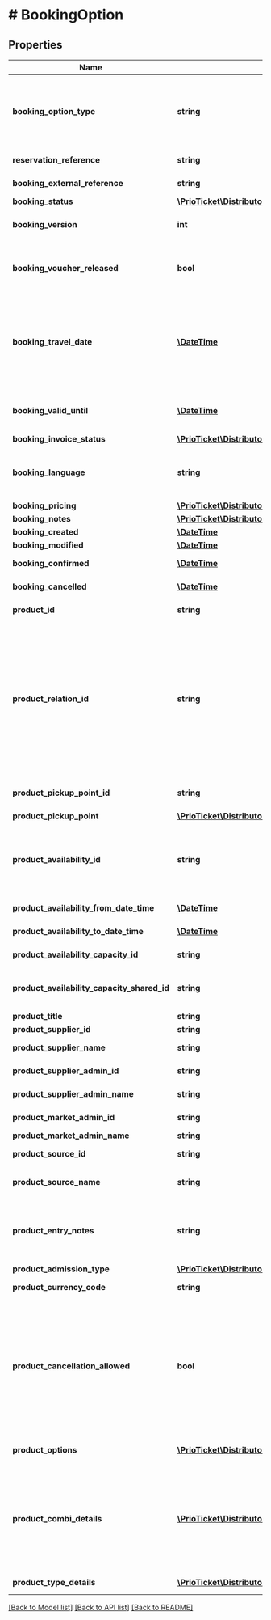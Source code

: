 # # BookingOption

## Properties

Name | Type | Description | Notes
------------ | ------------- | ------------- | -------------
**booking_option_type** | **string** | Used to aid in serialization, deserialization, and validation. Must be one of the following values:   * &#x60;CONFIRM_RESERVATION&#x60;   * &#x60;DIRECT_BOOKING&#x60;   * &#x60;UPDATE_BOOKING&#x60;   * &#x60;UPDATE_BOOKING_NOTES&#x60; | [default to 'DIRECT_BOOKING']
**reservation_reference** | **string** | A unique identifier created by the reservation API of Prio. |
**booking_external_reference** | **string** | A unique booking identifier within the external system. |
**booking_status** | [**\PrioTicket\DistributorAPI\Models\BookingStatusTypes**](BookingStatusTypes.md) |  |
**booking_version** | **int** | Booking version number. | [optional] [readonly] [default to 1]
**booking_voucher_released** | **bool** | Whether the vouchers of this booking are available / released. Voucher allocation can be delayed based on the voucher release requirements. | [optional] [readonly]
**booking_travel_date** | [**\DateTime**](\DateTime.md) | If &#x60;product_availability:false&#x60; you can still define the expected redemption date of this product. Required if &#x60;product_traveldate_required:true&#x60;. If unset and availability is applicable, &#x60;booking_travel_date&#x60; will be returned as &#x60;availability_from_date_time&#x60; in the response. | [optional]
**booking_valid_until** | [**\DateTime**](\DateTime.md) | The booking will be valid until this time, after that the booking will be expired if not redeemed. Mainly applicable to open products. | [optional] [readonly]
**booking_invoice_status** | [**\PrioTicket\DistributorAPI\Models\InvoiceStatus**](InvoiceStatus.md) |  | [optional]
**booking_language** | **string** | Language codes for the available languages of the product, e.g. Live Guides are available in English and Spanish languages. Language is defined in [ISO-639-1](https://en.wikipedia.org/wiki/ISO_639-1) format. | [optional] [default to 'en']
**booking_pricing** | [**\PrioTicket\DistributorAPI\Models\Pricing**](Pricing.md) |  | [optional]
**booking_notes** | [**\PrioTicket\DistributorAPI\Models\Note[]**](Note.md) | Booking notes. | [optional]
**booking_created** | [**\DateTime**](\DateTime.md) | Date and time of booking creation. | [readonly]
**booking_modified** | [**\DateTime**](\DateTime.md) | Date and time of booking update. | [readonly]
**booking_confirmed** | [**\DateTime**](\DateTime.md) | Date and time of booking confirmation. | [optional] [readonly]
**booking_cancelled** | [**\DateTime**](\DateTime.md) | Date and time of booking cancellation. | [optional] [readonly]
**product_id** | **string** | Unique identifier for the product assigned by Prio. |
**product_relation_id** | **string** | If this product is booked as part of a cluster or purchased as an addon the related main product id should be defined.  Purchasing an addon requires a booking record for the linked main product. If that is not found within the same order, an error will be returned.  When part of a cluster, only the sub-product is required and therefore there is no need to include the main cluster product as a seperate booking in the same order.  If you do not sent this parameter, it will be considered as an individual sale. | [optional]
**product_pickup_point_id** | **string** | Mandatory if &#x60;product_pickup_point:MANDATORY&#x60; in product details. | [optional]
**product_pickup_point** | [**\PrioTicket\DistributorAPI\Models\PickupPoint**](PickupPoint.md) |  | [optional]
**product_availability_id** | **string** | The unique ID for the timeslot (&#x60;availability_id&#x60;) or specific availability spot (&#x60;availability_spot_id&#x60;) if &#x60;product_availability_assigned:true&#x60;. Only mandatory if &#x60;product_availability:true&#x60;. | [optional]
**product_availability_from_date_time** | [**\DateTime**](\DateTime.md) | The starting date and time of the activity availability. | [optional] [readonly]
**product_availability_to_date_time** | [**\DateTime**](\DateTime.md) | The till date and time of the activity availability. | [optional] [readonly]
**product_availability_capacity_id** | **string** | Availability group / capacity identifier. | [optional] [readonly]
**product_availability_capacity_shared_id** | **string** | Shared availability / capacity identifier. Only applicable if &#x60;capacity_type:SHARED / COMBINED&#x60;. | [optional] [readonly]
**product_title** | **string** | The title of the product. | [readonly]
**product_supplier_id** | **string** | Unique identifier for the supplier. | [readonly]
**product_supplier_name** | **string** | Name of the supplier which offers the product(s). | [readonly]
**product_supplier_admin_id** | **string** | Unique identifier for the supplier admin. | [optional] [readonly]
**product_supplier_admin_name** | **string** | Name of the supplier admin. | [optional] [readonly]
**product_market_admin_id** | **string** | Unique identifier for the market admin. | [readonly]
**product_market_admin_name** | **string** | Name of the market admin. | [readonly]
**product_source_id** | **string** | Unique ID of the product source. | [optional] [readonly]
**product_source_name** | **string** | Source of the product.   Either PrioTicket or the name of the other reservation system e.g. CSS. | [optional] [readonly]
**product_entry_notes** | **string** | Product entry information. (Know before you go). The user-visible list of important notes, use for details such as age-restrictions or other conditions that make this service unsuitable. | [optional] [readonly]
**product_admission_type** | [**\PrioTicket\DistributorAPI\Models\ProductAdmissionType**](ProductAdmissionType.md) |  |
**product_currency_code** | **string** | Product Currency Code, according to [ISO-4217](https://en.wikipedia.org/wiki/ISO_4217). | [readonly]
**product_cancellation_allowed** | **bool** | Whether it is allowed to cancel this product / booking.   This takes into account the current state of the order as well as variables such as &#x60;booking_status&#x60; and  &#x60;product_type_redemption_status&#x60;.    Note that even if a product can be cancelled in this state, cancellation fees and restrictions might still apply and override this value. Please check &#x60;product_cancellation_policies&#x60; for more details. | [readonly] [default to true]
**product_options** | [**\PrioTicket\DistributorAPI\Models\BookingExtraOptions[]**](BookingExtraOptions.md) | The product options booked (including individual options from related combi products). | [optional]
**product_combi_details** | [**\PrioTicket\DistributorAPI\Models\ProductCombiDetail[]**](ProductCombiDetail.md) | In case the booked product is the main combi-product (&#x60;product_combi:true&#x60;), this field should be populated for each and every listed sub-product inside &#x60;product_combi_details&#x60;. All sub-product will inherited the missing details such as &#x60;product_type_details&#x60; from the parent. | [optional]
**product_type_details** | [**\PrioTicket\DistributorAPI\Models\RegularBookingItem[]**](RegularBookingItem.md) | A list specifying the booking quantity per product type. |

[[Back to Model list]](../../README.md#models) [[Back to API list]](../../README.md#endpoints) [[Back to README]](../../README.md)
